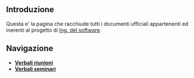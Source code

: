 ## Introduzione
Questa e' la pagina che racchiude tutti i documenti ufficiali appartenenti ed inerenti al progetto di [Ing. del software](https://didattica.unipd.it/off/2018/LT/SC/SC1167/000ZZ/SCP4065580/N0).

## Navigazione 

- **[Verbali riunioni](https://github.com/DPCMGroup/dpcm2077-docs/blob/main/Verbali-riunioni/Lista-riunioni.md)**
- **[Verbali seminari](https://github.com/DPCMGroup/dpcm2077-docs/blob/main/Verbali-seminari/Lista-seminari.md)**

